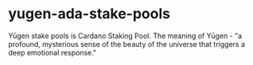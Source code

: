 # yugen-ada-stake-pools
Yūgen stake pools is Cardano Staking Pool. The meaning of Yūgen - "a profound, mysterious sense of the beauty of the universe that triggers a deep emotional response."
